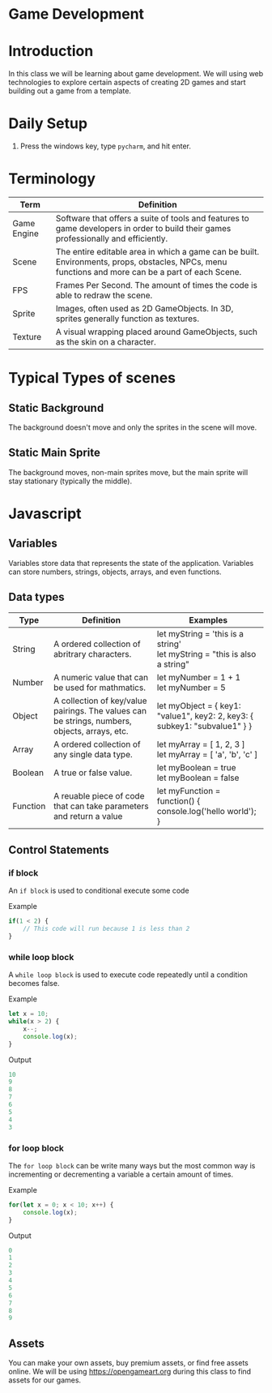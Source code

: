 # Game Development

# Introduction
In this class we will be learning about game development.  We will using web technologies to explore certain aspects of creating 2D games and start building out a game from a template. 

# Daily Setup
1. Press the windows key, type `pycharm`, and hit enter.

# Terminology

| Term        | Definition                                                                                                                                         |
| ----------- |----------------------------------------------------------------------------------------------------------------------------------------------------|
| Game Engine | Software that offers a suite of tools and features to game developers in order to build their games professionally and efficiently.                |
| Scene       | The entire editable area in which a game can be built. Environments, props, obstacles, NPCs, menu functions and more can be a part of each Scene.  |
| FPS         | Frames Per Second.  The amount of times the code is able to redraw the scene. |
| Sprite      | Images, often used as 2D GameObjects. In 3D, sprites generally function as textures. |
| Texture     | A visual wrapping placed around GameObjects, such as the skin on a character. |

# Typical Types of scenes

## Static Background
The background doesn't move and only the sprites in the scene will move.

## Static Main Sprite
The background moves, non-main sprites move, but the main sprite will stay stationary (typically the middle).

 
# Javascript

## Variables

Variables store data that represents the state of the application.  Variables can store numbers, strings, objects, arrays, and even functions.

## Data types

| Type | Definition                                                                                    | Examples                                                                       |
| --- |-----------------------------------------------------------------------------------------------|--------------------------------------------------------------------------------|
| String | A ordered collection of abritrary characters.                                                 | let myString = 'this is a string' <br/> let myString = "this is also a string" |
| Number | A numeric value that can be used for mathmatics.                                              | let myNumber = 1 + 1 <br/> let myNumber = 5                                    |
| Object | A collection of key/value pairings. The values can be strings, numbers, objects, arrays, etc. | let myObject = { key1: "value1", key2: 2, key3: { subkey1: "subvalue1" } }     |
| Array | A ordered collection of any single data type.                                                 | let myArray = [ 1, 2, 3 ] <br/> let myArray = [ 'a', 'b', 'c' ] |
| Boolean | A true or false value. | let myBoolean = true <br/> let myBoolean = false |
| Function | A reuable piece of code that can take parameters and return a value | let myFunction = function() { console.log('hello world'); }                    |

## Control Statements

### if block
An `if block` is used to conditional execute some code

Example
```javascript
if(1 < 2) {
    // This code will run because 1 is less than 2
} 
```

### while loop block
A `while loop block` is used to execute code repeatedly until a condition becomes false.

Example
```javascript
let x = 10;
while(x > 2) {
    x--;
    console.log(x);
}
```

Output
```javascript
10
9
8
7
6
5
4
3
```

### for loop block
The `for loop block` can be write many ways but the most common way is incrementing or decrementing a variable a certain amount of times.

Example
```javascript
for(let x = 0; x < 10; x++) {
    console.log(x);
}
```

Output
```javascript
0
1
2
3
4
5
6
7
8
9
```

## Assets
You can make your own assets, buy premium assets, or find free assets online.  We will be using https://opengameart.org during this class to find assets for our games.






 

